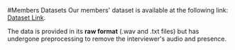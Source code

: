#Members Datasets
Our members' dataset is available at the following link: [Dataset Link](https://drive.google.com/drive/folders/1JVjIpI5qkC1u6QsoWpQyDSS7b-jpiCUV?usp=drive_link).

The data is provided in its **raw format** (.wav and .txt files) but has undergone preprocessing to remove the interviewer's audio and presence.

